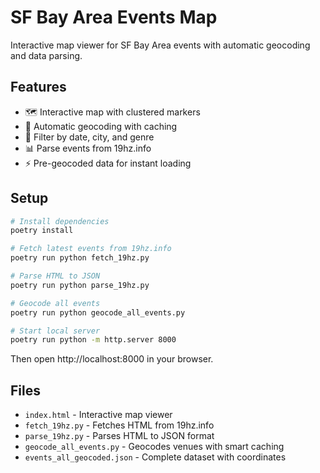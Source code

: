 # SF Bay Area Events Map

Interactive map viewer for SF Bay Area events with automatic geocoding and data parsing.

## Features
- 🗺️ Interactive map with clustered markers
- 📍 Automatic geocoding with caching
- 🎯 Filter by date, city, and genre
- 📊 Parse events from 19hz.info
- ⚡ Pre-geocoded data for instant loading

## Setup

```bash
# Install dependencies
poetry install

# Fetch latest events from 19hz.info
poetry run python fetch_19hz.py

# Parse HTML to JSON
poetry run python parse_19hz.py

# Geocode all events
poetry run python geocode_all_events.py

# Start local server
poetry run python -m http.server 8000
```

Then open http://localhost:8000 in your browser.

## Files
- `index.html` - Interactive map viewer
- `fetch_19hz.py` - Fetches HTML from 19hz.info
- `parse_19hz.py` - Parses HTML to JSON format
- `geocode_all_events.py` - Geocodes venues with smart caching
- `events_all_geocoded.json` - Complete dataset with coordinates